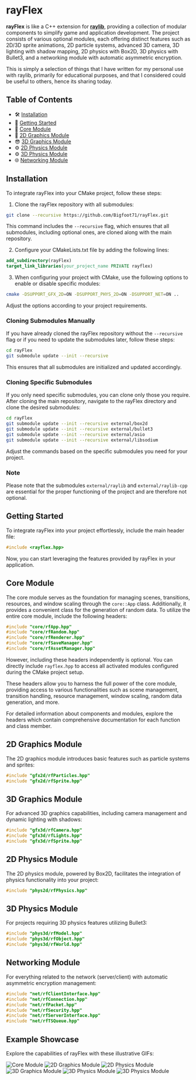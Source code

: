 # rayFlex

**rayFlex** is like a C++ extension for [**raylib**](https://www.raylib.com/), providing a collection of modular components to simplify game and application development. The project consists of various optional modules, each offering distinct features such as 2D/3D sprite animations, 2D particle systems, advanced 3D camera, 3D lighting with shadow mapping, 2D physics with Box2D, 3D physics with Bullet3, and a networking module with automatic asymmetric encryption.

This is simply a selection of things that I have written for my personal use with raylib, primarily for educational purposes, and that I considered could be useful to others, hence its sharing today.

## Table of Contents

- 🛠️ [Installation](#installation)
- 🚀 [Getting Started](#getting-started)
- 🧰 [Core Module](#core-module)
- 🎨 [2D Graphics Module](#2d-graphics-module)
- 😎 [3D Graphics Module](#3d-graphics-module)
- ⚙️ [2D Physics Module](#2d-physics-module)
- ⚙️ [3D Physics Module](#3d-graphics-module)
- 🌐 [Networking Module](#networking-module)

## Installation

To integrate rayFlex into your CMake project, follow these steps:

1. Clone the rayFlex repository with all submodules:

```bash
git clone --recursive https://github.com/Bigfoot71/rayFlex.git
```

This command includes the `--recursive` flag, which ensures that all submodules, including optional ones, are cloned along with the main repository.

2. Configure your CMakeLists.txt file by adding the following lines:

```cmake
add_subdirectory(rayFlex)
target_link_libraries(your_project_name PRIVATE rayflex)
```

3. When configuring your project with CMake, use the following options to enable or disable specific modules:

```bash
cmake -DSUPPORT_GFX_2D=ON -DSUPPORT_PHYS_2D=ON -DSUPPORT_NET=ON ..
```

Adjust the options according to your project requirements.

### Cloning Submodules Manually

If you have already cloned the rayFlex repository without the `--recursive` flag or if you need to update the submodules later, follow these steps:

```bash
cd rayFlex
git submodule update --init --recursive
```

This ensures that all submodules are initialized and updated accordingly.

### Cloning Specific Submodules

If you only need specific submodules, you can clone only those you require. After cloning the main repository, navigate to the rayFlex directory and clone the desired submodules:

```bash
cd rayFlex
git submodule update --init --recursive external/box2d
git submodule update --init --recursive external/bullet3
git submodule update --init --recursive external/asio
git submodule update --init --recursive external/libsodium
```

Adjust the commands based on the specific submodules you need for your project.

### Note
Please note that the submodules `external/raylib` and `external/raylib-cpp` are essential for the proper functioning of the project and are therefore not optional.

## Getting Started

To integrate rayFlex into your project effortlessly, include the main header file:

```cpp
#include <rayflex.hpp>
```

Now, you can start leveraging the features provided by rayFlex in your application.

## Core Module

The core module serves as the foundation for managing scenes, transitions, resources, and window scaling through the `core::App` class. Additionally, it provides a convenient class for the generation of random data. To utilize the entire core module, include the following headers:

```cpp
#include "core/rfApp.hpp"
#include "core/rfRandom.hpp"
#include "core/rfRenderer.hpp"
#include "core/rfSaveManager.hpp"
#include "core/rfAssetManager.hpp"
```

However, including these headers independently is optional. You can directly include `rayflex.hpp` to access all activated modules configured during the CMake project setup.

These headers allow you to harness the full power of the core module, providing access to various functionalities such as scene management, transition handling, resource management, window scaling, random data generation, and more.

For detailed information about components and modules, explore the headers which contain comprehensive documentation for each function and class member.

## 2D Graphics Module

The 2D graphics module introduces basic features such as particle systems and sprites:

```cpp
#include "gfx2d/rfParticles.hpp"
#include "gfx2d/rfSprite.hpp"
```

## 3D Graphics Module

For advanced 3D graphics capabilities, including camera management and dynamic lighting with shadows:

```cpp
#include "gfx3d/rfCamera.hpp"
#include "gfx3d/rfLights.hpp"
#include "gfx3d/rfSprite.hpp"
```

## 2D Physics Module

The 2D physics module, powered by Box2D, facilitates the integration of physics functionality into your project:

```cpp
#include "phys2d/rfPhysics.hpp"
```

## 3D Physics Module

For projects requiring 3D physics features utilizing Bullet3:

```cpp
#include "phys3d/rfModel.hpp"
#include "phys3d/rfObject.hpp"
#include "phys3d/rfWorld.hpp"
```

## Networking Module

For everything related to the network (server/client) with automatic asymmetric encryption management:

```cpp
#include "net/rfClientInterface.hpp"
#include "net/rfConnection.hpp"
#include "net/rfPacket.hpp"
#include "net/rfSecurity.hpp"
#include "net/rfServerInterface.hpp"
#include "net/rfTSQueue.hpp"
```

## Example Showcase

Explore the capabilities of rayFlex with these illustrative GIFs:

![Core Module](examples/resources/webp/core_mainshader.webp)
![2D Graphics Module](examples/resources/webp/gfx2d_sprites_and_particles.webp)
![2D Physics Module](examples/resources/webp/phys2d_basic.webp)
![3D Graphics Module](examples/resources/webp/gfx3d_lights.webp)
![3D Physics Module](examples/resources/webp/phys3d_basic.webp)
![3D Physics Module](examples/resources/webp/phys3d_world.webp)
